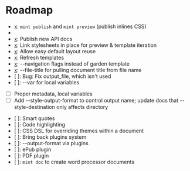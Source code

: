 # Roadmap

- [x]: `mint publish` and `mint preview` (publish inlines CSS)
- [x]: --recursive
- [x]: Publish new API docs
- [x]: Link stylesheets in place for preview & template iteration
- [x]: Allow easy default layout reuse
- [x]: Refresh templates
- [x]: --navigation flags instead of garden template
- [x]: --file-title for pulling document title from file name
- [ ]: Bug: Fix output_file, which isn't used
- [ ]: --var for local variables
- [ ] Proper metadata, local variables
- [ ] Add --style-output-format to control output name; update docs that --style-destination only affects directory
- [ ]: Smart quotes
- [ ]: Code highlighting
- [ ]: CSS DSL for overriding themes within a document
- [ ]: Bring back plugins system
- [ ]: --output-format via plugins
- [ ]: ePub plugin
- [ ]: PDF plugin
- [ ]: `mint doc` to create word processor documents